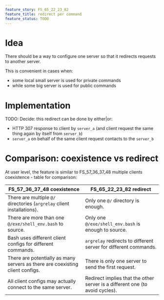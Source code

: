 ```yaml
---
feature_story: FS_65_22_23_82
feature_title: redirect per command
feature_status: TODO
---
```


# Idea

There should be a way to configure one server so that it redirects requests to another server.

This is convenient in cases when:
*   some local small server is used for private commands
*   while some big server is used for public commands

# Implementation

TODO: Decide: this redirect can be done by either|or:
*   HTTP 307 response to client by `server_a` (and client request the same thing again by itself from `server_b`)
*   `server_a` on behalf of the same client request contacts to the `server_b`

# Comparison: coexistence vs redirect

At user level, the feature is similar to FS_57_36_37_48 multiple clients coexistence - table for comparison:

| FS_57_36_37_48 coexistence                                                    | FS_65_22_23_82 redirect                                                      |
|-------------------------------------------------------------------------------|------------------------------------------------------------------------------|
| There are multiple `@/` directories (`argrelay` client installations).        | Only one `@/` directory is enough.                                           |
| There are more than one `@/exe/shell_env.bash` to source.                     | Only one `@/exe/shell_env.bash` is enough to source.                         |
| Bash uses different client configs for different commands.                    | `argrelay` redirects to different server for different commands.             |
| There are potentially as many servers as there are coexisting client configs. | There is only one server to send the first request.                          |
| All client configs may actually connect to the same server.                   | Redirect implies that the other server is a different one (to avoid cycles). |
